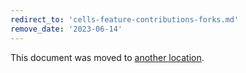 ```yaml
---
redirect_to: 'cells-feature-contributions-forks.md'
remove_date: '2023-06-14'
---
```


This document was moved to [another location](cells-feature-contributions-forks.md).

<!-- This redirect file can be deleted after <2023-06-14>. -->
<!-- Redirects that point to other docs in the same project expire in three months. -->
<!-- Redirects that point to docs in a different project or site (link is not relative and starts with `https:`) expire in one year. -->
<!-- Before deletion, see: https://docs.gitlab.com/ee/development/documentation/redirects.html -->
